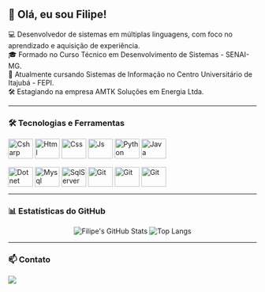 ## 👋 Olá, eu sou Filipe!

💻 Desenvolvedor de sistemas em múltiplas linguagens, com foco no aprendizado e aquisição de experiência. <br>
🎓 Formado no Curso Técnico em Desenvolvimento de Sistemas - SENAI-MG. <br>
🌱 Atualmente cursando Sistemas de Informação no Centro Universitário de Itajubá - FEPI. <br>
🛠️ Estagiando na empresa AMTK Soluções em Energia Ltda.


---

### 🛠️ Tecnologias e Ferramentas
<div align="left">

  <img align="center" alt="Csharp" height="40" width="50" src="https://cdn.jsdelivr.net/gh/devicons/devicon/icons/csharp/csharp-original.svg" />
  <img align="center" alt="Html" height="40" width="50" src="https://cdn.jsdelivr.net/gh/devicons/devicon/icons/html5/html5-original.svg" />
  <img align="center" alt="Css" height="40" width="50" src="https://cdn.jsdelivr.net/gh/devicons/devicon/icons/css3/css3-original.svg" />
  <img align="center" alt="Js" height="40" width="50" src="https://cdn.jsdelivr.net/gh/devicons/devicon/icons/javascript/javascript-original.svg" />
  <img align="center" alt="Python" height="40" width="50" src="https://cdn.jsdelivr.net/gh/devicons/devicon/icons/python/python-original.svg" />
  <img align="center" alt="Java" height="40" width="50" src="https://cdn.jsdelivr.net/gh/devicons/devicon@v2.17.0/icons/java/java-original.svg" />
  <br> <br>
  <img align="center" alt="Dotnet" height="40" width="50" src="https://cdn.jsdelivr.net/gh/devicons/devicon@v2.17.0/icons/dot-net/dot-net-plain-wordmark.svg" />
  <img align="center" alt="Mysql" height="40" width="50" src="https://cdn.jsdelivr.net/gh/devicons/devicon@v2.17.0/icons/mysql/mysql-original-wordmark.svg" />
  <img align="center" alt="SqlServer" height="40" width="50" src="https://cdn.jsdelivr.net/gh/devicons/devicon@v2.17.0/icons/microsoftsqlserver/microsoftsqlserver-plain-wordmark.svg" />
  <img align="center" alt="Git" height="40" width="50" src="https://cdn.jsdelivr.net/gh/devicons/devicon@v2.17.0/icons/git/git-original.svg" />
  <img align="center" alt="Git" height="40" width="50" src="https://cdn.jsdelivr.net/gh/devicons/devicon@v2.17.0/icons/github/github-original.svg" />
  <img align="center" alt="Git" height="40" width="50" src="https://cdn.jsdelivr.net/gh/devicons/devicon@v2.17.0/icons/gitlab/gitlab-original.svg" />
  
</div>

---

### 📊 Estatísticas do GitHub
<div align="center">

![Filipe's GitHub Stats](https://github-readme-stats.vercel.app/api?username=filipecoura776&show_icons=true&theme=tokyonight)
![Top Langs](https://github-readme-stats.vercel.app/api/top-langs/?username=filipecoura776&layout=compact&theme=tokyonight)

</div>

---

### 📫 Contato
<a href="mailto:filipefcoura888@gmail.com" target="_blank">
  <img src="https://img.shields.io/badge/Gmail-D14836?style=for-the-badge&logo=gmail&logoColor=white">
</a>
<!--<a href="https://www.linkedin.com/in/filipecoura/" target="_blank">
  <img src="https://img.shields.io/badge/LinkedIn-0A66C2?style=for-the-badge&logo=linkedin&logoColor=white">
</a>-->
